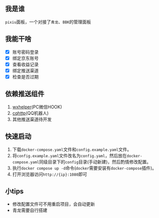 ## 我是谁

`pixiu`面板，一个对接了`青龙`、`BBK`的管理面板

## 我能干啥
- [x] 账号密码登录
- [x] 绑定京东账号
- [x] 查看收益记录
- [x] 绑定推送渠道
- [x] 检查是否过期

## 依赖推送组件
1. [wxhelper](https://github.com/ttttupup/wxhelper)(PC微信HOOK)
2. [cqhttp](https://docs.go-cqhttp.org/)(QQ机器人)
3. 其他推送渠道待开发

## 快速启动
1. 下载`docker-compose.yaml`文件和`config.example.yaml`文件。
2. 将`config.example.yaml`文件改名为`config.yaml`，然后放在`docker-compose.yaml`同级目录下的`config`目录(手动新建)，然后酌情修改配置。
3. 执行`docker compose up -d`命令(`docker`需要安装有`docker-compose`插件)。
4. 打开浏览器访问`http://{ip}:1080`即可

## 小tips
- 修改配置文件可不用重启项目，会自动更新
- 青龙需要自行搭建

